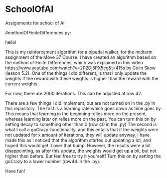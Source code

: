 # SchoolOfAI
Assignments for school of AI


#methodOfFiniteDifferences.py:

hello!

This is my reinforcement algorithm for a bipedal walker, for the midterm assignment of the Move 37 Course.
I have created an algorithm based on the method of Finite Differences, 
which was explained in this video https://www.youtube.com/watch?v=2P2Dj5PX5cg&t=415s by Colin Skow (lesson 5.2).
One of the things I did different, is that I only update the weights
if the reward with these weights is higher than the reward with the current weights.

For now, there are 2000 iterations. This can be adjusted at row 42.

There are a few things I did implement, but are not turned on in the .py in this repository.
The first is a learning rate which goes down as time goes by. This means that learning in the beginning relies more on the present,
whereas learning later on relies more on the past. You can turn this on by setting decay to something other than 0 (row 40 in the .py)
The second is what I call a goCrazy-functionality, 
and this entails that if the weights were not updated for x amount of iterations, they will update anyway. 
I have made this as I noticed that the algorithm started out updating a lot, and hoped this would get it over that bump. 
However, the results were a bit disappointing, as after this update, the weights would get up a bit, but not higher than before. 
But feel free to try it yourself! Turn this on by setting the goCrazy to a lower number (row44 in the .py).

Have fun!
